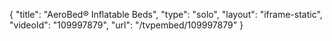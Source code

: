 {
    "title": "AeroBed&reg; Inflatable Beds",
    "type": "solo",
    "layout": "iframe-static",
    "videoId": "109997879",
    "url": "\/tvpembed\/109997879"
}